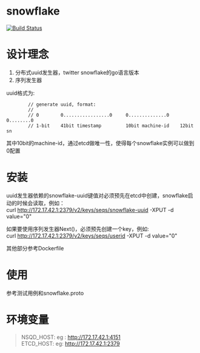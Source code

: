 # snowflake
[![Build Status](https://travis-ci.org/gonet2/snowflake.svg?branch=master)](https://travis-ci.org/gonet2/snowflake)

# 设计理念
1. 分布式uuid发生器，twitter snowflake的go语言版本      
2. 序列发生器        


uuid格式为:

            // generate uuid, format: 
            //
            // 0        0.................0     0..............0    0........0
            // 1-bit    41bit timestamp         10bit machine-id    12bit sn
            

其中10bit的machine-id，通过etcd做唯一性，使得每个snowflake实例可以做到0配置        

# 安装 
uuid发生器依赖的snowflake-uuid键值对必须预先在etcd中创建，snowflake启动的时候会读取，例如：             
curl http://172.17.42.1:2379/v2/keys/seqs/snowflake-uuid -XPUT -d value="0"          

如果要使用序列发生器Next()，必须预先创建一个key，例如:       
curl http://172.17.42.1:2379/v2/keys/seqs/userid -XPUT -d value="0"          
 
其他部分参考Dockerfile         

# 使用
参考测试用例和snowflake.proto          

# 环境变量
> NSQD_HOST: eg : http://172.17.42.1:4151          
> ETCD_HOST: eg: http://172.17.42.1:2379       
